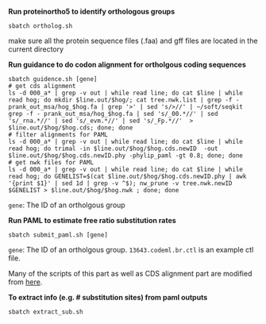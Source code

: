 **Run proteinortho5 to identify orthologous groups**
```
sbatch ortholog.sh
```
make sure all the protein sequence files (.faa) and gff files are located in the current directory

**Run guidance to do codon alignment for ortholgous coding sequences**
```
sbatch guidence.sh [gene]
# get cds alignment
ls -d 000_a* | grep -v out | while read line; do cat $line | while read hog; do mkdir $line.out/$hog/; cat tree.nwk.list | grep -f -  prank_out_msa/hog_$hog.fa | grep '>' | sed 's/>//' | ~/soft/seqkit grep -f - prank_out_msa/hog_$hog.fa | sed 's/_00.*//' | sed 's/_rna.*//' | sed 's/_evm.*//' | sed 's/_Fp.*//'  > $line.out/$hog/$hog.cds; done; done
# filter alignments for PAML
ls -d 000_a* | grep -v out | while read line; do cat $line | while read hog; do trimal -in $line.out/$hog/$hog.cds.newID  -out $line.out/$hog/$hog.cds.newID.phy -phylip_paml -gt 0.8; done; done
# get nwk files for PAML
ls -d 000_a* | grep -v out | while read line; do cat $line | while read hog; do GENELIST=$(cat $line.out/$hog/$hog.cds.newID.phy | awk '{print $1}' | sed 1d | grep -v ^$); nw_prune -v tree.nwk.newID $GENELIST > $line.out/$hog/$hog.nwk ; done; done
```
`gene`: The ID of an ortholgous group

**Run PAML to estimate free ratio substitution rates**
```
sbatch submit_paml.sh [gene]
```
`gene`: The ID of an ortholgous group. `13643.codeml.br.ctl` is an example ctl file.

Many of the scripts of this part as well as CDS alignment part are modified from [here].

**To extract info (e.g. # substitution sites) from paml outputs**
```
sbatch extract_sub.sh
```

[here]: https://github.com/tsackton/ratite-genomics/tree/master/06_protein_coding_analysis

